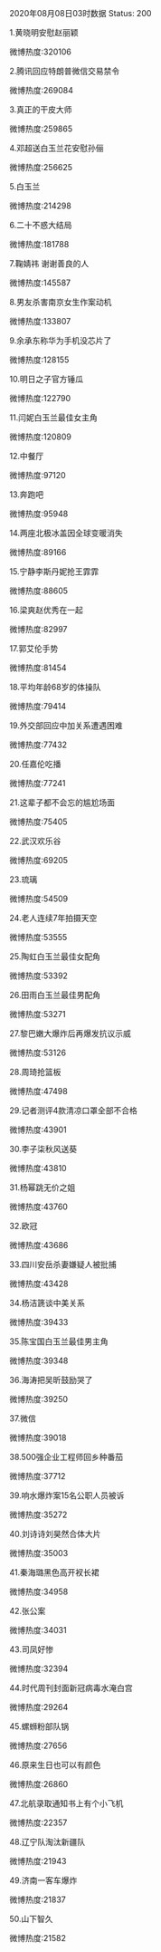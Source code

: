 2020年08月08日03时数据
Status: 200

1.黄晓明安慰赵丽颖

微博热度:320106

2.腾讯回应特朗普微信交易禁令

微博热度:269084

3.真正的干皮大师

微博热度:259865

4.邓超送白玉兰花安慰孙俪

微博热度:256625

5.白玉兰

微博热度:214298

6.二十不惑大结局

微博热度:181788

7.鞠婧祎 谢谢善良的人

微博热度:145587

8.男友杀害南京女生作案动机

微博热度:133807

9.余承东称华为手机没芯片了

微博热度:128155

10.明日之子官方锤瓜

微博热度:122790

11.闫妮白玉兰最佳女主角

微博热度:120809

12.中餐厅

微博热度:97120

13.奔跑吧

微博热度:95948

14.两座北极冰盖因全球变暖消失

微博热度:89166

15.宁静李斯丹妮抢王霏霏

微博热度:88605

16.梁爽赵优秀在一起

微博热度:82997

17.郭艾伦手势

微博热度:81454

18.平均年龄68岁的体操队

微博热度:79414

19.外交部回应中加关系遭遇困难

微博热度:77432

20.任嘉伦吃播

微博热度:77241

21.这辈子都不会忘的尴尬场面

微博热度:75405

22.武汉欢乐谷

微博热度:69205

23.琉璃

微博热度:54509

24.老人连续7年拍摄天空

微博热度:53555

25.陶虹白玉兰最佳女配角

微博热度:53392

26.田雨白玉兰最佳男配角

微博热度:53271

27.黎巴嫩大爆炸后再爆发抗议示威

微博热度:53126

28.周琦抢篮板

微博热度:47498

29.记者测评4款清凉口罩全部不合格

微博热度:43901

30.李子柒秋风送葵

微博热度:43810

31.杨幂跳无价之姐

微博热度:43760

32.欧冠

微博热度:43686

33.四川安岳杀妻嫌疑人被批捕

微博热度:43428

34.杨洁篪谈中美关系

微博热度:39433

35.陈宝国白玉兰最佳男主角

微博热度:39348

36.海涛把吴昕鼓励哭了

微博热度:39250

37.微信

微博热度:39018

38.500强企业工程师回乡种番茄

微博热度:37712

39.响水爆炸案15名公职人员被诉

微博热度:35272

40.刘诗诗刘昊然合体大片

微博热度:35003

41.秦海璐黑色高开衩长裙

微博热度:34958

42.张公案

微博热度:34031

43.司凤好惨

微博热度:32394

44.时代周刊封面新冠病毒水淹白宫

微博热度:29264

45.螺蛳粉部队锅

微博热度:27656

46.原来生日也可以有颜色

微博热度:26860

47.北航录取通知书上有个小飞机

微博热度:22357

48.辽宁队淘汰新疆队

微博热度:21943

49.济南一客车爆炸

微博热度:21837

50.山下智久

微博热度:21582

